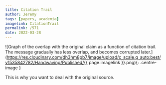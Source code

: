 ```yaml
---
title: Citation Trail
author: Jeremy
tags: [papers, academia]
imagelink: CitationTrail
permalink: /571
date: 2022-03-28
---
```


![Graph of the overlap with the original claim as a function of citation trail. The message gradually has less overlap, and becomes corrupted later.](https://res.cloudinary.com/dh3hm8pb7/image/upload/c_scale,q_auto:best/v1535842782/Handwaving/Published/{{ page.imagelink }}.png){: .centre-image }

This is why you want to deal with the original source.
